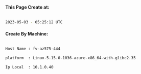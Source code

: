 
   
#### This Page Create at:

```bash

2023-05-03 - 05:25:12 UTC

```

#### Create By Machine:

```bash

Host Name : fv-az575-444

platform  : Linux-5.15.0-1036-azure-x86_64-with-glibc2.35

Ip Local  : 10.1.0.40

```

